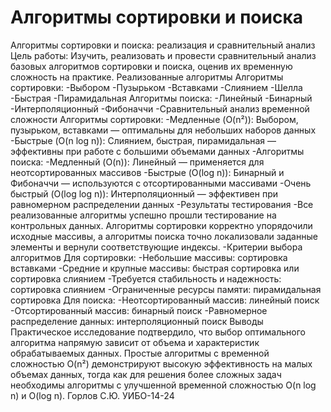 # Алгоритмы сортировки и поиска
Алгоритмы сортировки и поиска: реализация и сравнительный анализ
Цель работы: Изучить, реализовать и провести сравнительный анализ базовых алгоритмов сортировки и поиска, оценив их временную сложность на практике.
Реализованные алгоритмы
Алгоритмы сортировки:
-Выбором
-Пузырьком
-Вставками
-Слиянием
-Шелла
-Быстрая
-Пирамидальная
Алгоритмы поиска:
-Линейный
-Бинарный
-Интерполяционный
-Фибоначчи
-Сравнительный анализ временной сложности
Алгоритмы сортировки:
-Медленные (O(n²)): Выбором, пузырьком, вставками — оптимальны для небольших наборов данных
-Быстрые (O(n log n)): Слиянием, быстрая, пирамидальная — эффективны при работе с большими объемами данных
-Алгоритмы поиска:
-Медленный (O(n)): Линейный — применяется для неотсортированных массивов
-Быстрые (O(log n)): Бинарный и Фибоначчи — используются с отсортированными массивами
-Очень быстрый (O(log log n)): Интерполяционный — эффективен при равномерном распределении данных
-Результаты тестирования
-Все реализованные алгоритмы успешно прошли тестирование на контрольных данных. Алгоритмы сортировки корректно упорядочили исходные массивы, а алгоритмы поиска точно локализовали заданные элементы и вернули соответствующие индексы.
-Критерии выбора алгоритмов
Для сортировки:
-Небольшие массивы: сортировка вставками
-Средние и крупные массивы: быстрая сортировка или сортировка слиянием
-Требуется стабильность и надежность: сортировка слиянием
-Ограниченные ресурсы памяти: пирамидальная сортировка
Для поиска:
-Неотсортированный массив: линейный поиск
-Отсортированный массив: бинарный поиск
-Равномерное распределение данных: интерполяционный поиск
Выводы
Практическое исследование подтвердило, что выбор оптимального алгоритма напрямую зависит от объема и характеристик обрабатываемых данных. Простые алгоритмы с временной сложностью O(n²) демонстрируют высокую эффективность на малых объемах данных, тогда как для решения более сложных задач необходимы алгоритмы с улучшенной временной сложностью O(n log n) и O(log n).
Горлов С.Ю. УИБО-14-24

